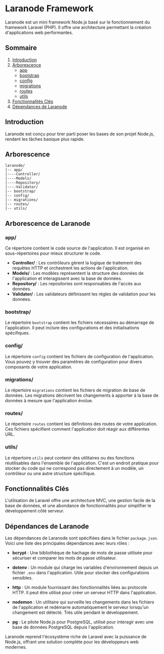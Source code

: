 # Laranode Framework

Laranode est un mini framework Node.js basé sur le fonctionnement du framework Laravel (PHP). Il offre une architecture permettant la création d'applications web performantes.

## Sommaire

1. [Introduction](#introduction)
2. [Arborescence](#arborescence)
   - [app](#app)
   - [bootstrap](#bootstrap)
   - [config](#config)
   - [migrations](#migrations)
   - [routes](#routes)
   - [utils](#utils)
3. [Fonctionnalités Clés](#fonctionnalités-clés)
4. [Dépendances de Laranode](#dépendances-de-laranode)

## Introduction

Laranode est conçu pour tirer parti poser les bases de son projet Node.js, rendant les tâches basique plus rapide.

## Arborescence

```
laranode/
|-- app/
|----Controller/
|----Models/
|----Repository/
|----Validator/
|-- bootstrap/
|-- config/
|-- migrations/
|-- routes/
|-- utils/

```

## Arborescence de Laranode

### app/

Ce répertoire contient le code source de l'application. Il est organisé en sous-répertoires pour mieux structurer le code.

- **Controller/** : Les contrôleurs gèrent la logique de traitement des requêtes HTTP et orchestrent les actions de l'application.
- **Models/** : Les modèles représentent la structure des données de l'application et interagissent avec la base de données.
- **Repository/** : Les repositories sont responsables de l'accès aux données.
- **Validator/** : Les validateurs définissent les règles de validation pour les données.

### bootstrap/

Le répertoire `bootstrap` contient les fichiers nécessaires au démarrage de l'application. Il peut inclure des configurations et des initialisations spécifiques.

### config/

Le répertoire `config` contient les fichiers de configuration de l'application. Vous pouvez y trouver des paramètres de configuration pour divers composants de votre application.

### migrations/

Le répertoire `migrations` contient les fichiers de migration de base de données. Les migrations décrivent les changements à apporter à la base de données à mesure que l'application évolue.

### routes/

Le répertoire `routes` contient les définitions des routes de votre application. Ces fichiers spécifient comment l'application doit réagir aux différentes URL.

### utils/

Le répertoire `utils` peut contenir des utilitaires ou des fonctions réutilisables dans l'ensemble de l'application. C'est un endroit pratique pour stocker du code qui ne correspond pas directement à un modèle, un contrôleur ou une autre structure spécifique.

## Fonctionnalités Clés

L'utilisation de Laravel offre une architecture MVC, une gestion facile de la base de données, et une abondance de fonctionnalités pour simplifier le développement côté serveur.

## Dépendances de Laranode

Les dépendances de Laranode sont spécifiées dans le fichier `package.json`. Voici une liste des principales dépendances avec leurs rôles :

- **bcrypt** : Une bibliothèque de hachage de mots de passe utilisée pour sécuriser et comparer les mots de passe utilisateur.

- **dotenv** : Un module qui charge les variables d'environnement depuis un fichier `.env` dans l'application. Utile pour stocker des configurations sensibles.

- **http** : Un module fournissant des fonctionnalités liées au protocole HTTP. Il peut être utilisé pour créer un serveur HTTP dans l'application.

- **nodemon** : Un utilitaire qui surveille les changements dans les fichiers de l'application et redémarre automatiquement le serveur lorsqu'un changement est détecté. Très utile pendant le développement.

- **pg** : Le pilote Node.js pour PostgreSQL, utilisé pour interagir avec une base de données PostgreSQL depuis l'application.


Laranode reprend l'écosystème riche de Laravel avec la puissance de Node.js, offrant une solution complète pour les développeurs web modernes.